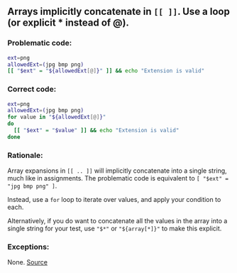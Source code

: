 ## Arrays implicitly concatenate in `[[ ]]`. Use a loop (or explicit * instead of @).
### Problematic code:

```sh
ext=png
allowedExt=(jpg bmp png)
[[ "$ext" = "${allowedExt[@]}" ]] && echo "Extension is valid"
```

### Correct code:

```sh
ext=png
allowedExt=(jpg bmp png)
for value in "${allowedExt[@]}"
do
  [[ "$ext" = "$value" ]] && echo "Extension is valid"
done
```
### Rationale:

Array expansions in `[[ .. ]]` will implicitly concatenate into a single string, much like in assignments. The problematic code is equivalent to `[ "$ext" = "jpg bmp png" ]`. 

Instead, use a `for` loop to iterate over values, and apply your condition to each.

Alternatively, if you do want to concatenate all the values in the array into a single string for your test, use `"$*"` or `"${array[*]}"` to make this explicit.

### Exceptions:

None.
[Source](https://github.com/koalaman/shellcheck/wiki/SC2199)

